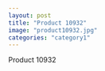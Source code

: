 ```yaml
---
layout: post
title: "Product 10932"
image: "product10932.jpg"
categories: "category1"
---
```

Product 10932
